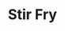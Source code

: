 ---
layout: recette
categories: [recettes]
hidden: true
lang: fr
sitemap: false
title: Stir Fry
type: sel
pour: pour 4 personnes
recettes:
  Classique:
    ingredients: 
      - nom: tofu
        qte: 400
        unite: gr
      - nom: oignon
        qte: 1
      - nom: ail
        qte: 5
        unite: gousses
      - nom: carottes
        qte: 4
      - nom: poivrons
        qte: 2
      - nom: brocoli
        qte: 1
      - nom: oeufs
        qte: 4
      - nom: sauce soja
        qte: 8
        unite: cuil. à soupe
      - nom: eau
        qte: 8
        unite: cuil. à soupe
      - nom: huile de sésame
        qte: 2
        unite: cuil. à soupe
      - nom: miel
        qte: 2
        unite: cuil. à soupe
      - nom: concentré de tomates
        qte: 2
        unite: cuil. à soupe
      - nom: Fécule de maïs
        qte: 4
        unite: cuil. à café
    preconditions:
      - Émincer l'oignon et l'ail
      - Couper en julienne les carottes et les poivrons
      - Préparer le brocoli
    etapes:
      - label: Préparation du tofu
        details: 
          - Presser le tofu avec du papier absorbant pour en extraire le jus
          - Couper le tofu en cubes de 3 cm
          - Placer au four pour 20 minutes à 180°C
      - label: Préparation de la sauce
        details:
          - Dissoudre la fécule de maïs dans l'eau
          - Mélanger la sauce soja, l'huile de sésame, le miel, le concentré de tomates et le mélange fécule de maïs - eau
      - label: Préparation
        details:
          - Dans un wok, faire revenir l'oignon et le poivron. Réserver
          - Faire sauter le brocoli et l'ail pendant 5 minutes. Réserver
          - Faire sauter les carottes. Réserver
          - Faire les oeufs brouillés. Réserver
          - Faire chauffer la sauce et ajouter le tofu
          - Tout remettre dans le wok, mélanger et servir
notes:
  - Les légumes doivent rester croquants
  - Ajouter du Tabasco dans la sauce pour la pimenter
  - Accompagner avec des nouilles ou du riz
---